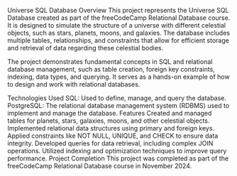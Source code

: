 Universe SQL Database
Overview
This project represents the Universe SQL Database created as part of the freeCodeCamp Relational Database course. It is designed to simulate the structure of a universe with different celestial objects, such as stars, planets, moons, and galaxies. The database includes multiple tables, relationships, and constraints that allow for efficient storage and retrieval of data regarding these celestial bodies.

The project demonstrates fundamental concepts in SQL and relational database management, such as table creation, foreign key constraints, indexing, data types, and querying. It serves as a hands-on example of how to design and work with relational databases.

Technologies Used
SQL: Used to define, manage, and query the database.
PostgreSQL: The relational database management system (RDBMS) used to implement and manage the database.
Features
Created and managed tables for planets, stars, galaxies, moons, and other celestial objects.
Implemented relational data structures using primary and foreign keys.
Applied constraints like NOT NULL, UNIQUE, and CHECK to ensure data integrity.
Developed queries for data retrieval, including complex JOIN operations.
Utilized indexing and optimization techniques to improve query performance.
Project Completion
This project was completed as part of the freeCodeCamp Relational Database course in November 2024.
